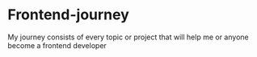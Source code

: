 # Frontend-journey
My journey consists of every topic or project that will help me or anyone become a frontend developer
